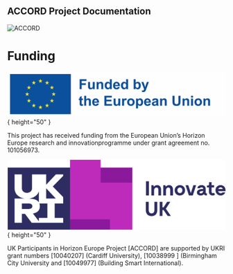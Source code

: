 ## ACCORD Project Documentation
![ACCORD](./accord.jpg)




# Funding
![EU](./eu.jpg){ height="50" }

This project has received funding from the European Union’s Horizon Europe research and innovationprogramme under grant agreement no. 101056973.


![InnovateUK](./innovate.png){ height="50" }

UK Participants in Horizon Europe Project [ACCORD] are supported by UKRI grant numbers [10040207] (Cardiff University), [10038999 ] (Birmingham City University and [10049977] (Building Smart International).

